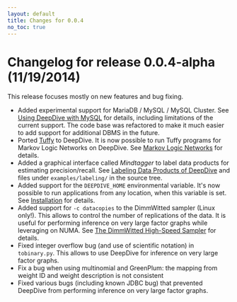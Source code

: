 ```yaml
---
layout: default
title: Changes for 0.0.4
no_toc: true
---
```


# Changelog for release 0.0.4-alpha (11/19/2014)

This release focuses mostly on new features and bug fixing.

- Added experimental support for MariaDB / MySQL / MySQL Cluster. See
        [Using DeepDive with MySQL](../mysql.md) for
        details, including limitations of the current support. The code base was
        refactored to make it much easier to add support for additional DBMS in the
        future.
- Ported [Tuffy](http://i.stanford.edu/hazy/tuffy/doc/) to DeepDive. It is now
        possible to run Tuffy programs for Markov Logic Networks on DeepDive. See
        [Markov Logic Networks](../markov_logic_network.md) for details.
- Added a graphical interface called *Mindtagger* to label data products for
        estimating precision/recall.  See [Labeling Data Products of
        DeepDive](../labeling.md) and files under `examples/labeling/` in
        the source tree.
- Added support for the `DEEPDIVE_HOME` environmental variable. It's now possible
        to run applications from any location, when this variable is set. See
        [Installation](../installation.md) for details.
- Added support for `-c datacopies` to the DimmWitted sampler (Linux only!).
        This allows to control the number of replications of the data. It is useful
        for performing inference on very large factor graphs while leveraging on
        NUMA. See [The DimmWitted High-Speed Sampler](../sampler.md) for
        details.
- Fixed integer overflow bug (and use of scientific notation) in `tobinary.py`.
        This allows to use DeepDive for inference on very large factor graphs.
- Fix a bug when using multinomial and GreenPlum: the mapping from weight ID and
  weight description is not consistent
- Fixed various bugs (including known JDBC bug) that prevented DeepDive from
        performing inference on very large factor graphs.
